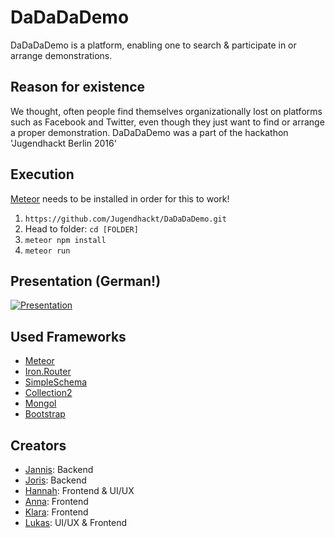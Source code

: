 # DaDaDaDemo

DaDaDaDemo is a platform, enabling one to search & participate in or arrange demonstrations.

## Reason for existence
We thought, often people find themselves organizationally lost on platforms such as Facebook 
and Twitter, even though they just want to find or arrange a proper demonstration. 
DaDaDaDemo was a part of the hackathon 'Jugendhackt Berlin 2016'

## Execution

[Meteor](https://www.meteor.com/) needs to be installed in order for this to work!

1. ```https://github.com/Jugendhackt/DaDaDaDemo.git``` 
2. Head to folder: ```cd [FOLDER]```
3. ```meteor npm install```
3. ```meteor run```

## Presentation (German!)
[![Presentation](http://img.youtube.com/vi/gCkmMbbI_Ik/0.jpg)](https://youtu.be/gCkmMbbI_Ik)

## Used Frameworks
* [Meteor](https://www.meteor.com/)
* [Iron.Router](https://github.com/iron-meteor/iron-router)
* [SimpleSchema](https://github.com/aldeed/meteor-simple-schema)
* [Collection2](https://github.com/aldeed/meteor-collection2)
* [Mongol](https://github.com/msavin/Mongol)
* [Bootstrap](http://getbootstrap.com/)

## Creators
* [Jannis](https://github.com/sinnaj-r): Backend
* [Joris](https://github.com/JorisJH): Backend
* [Hannah](https://github.com/elliotpow12): Frontend & UI/UX
* [Anna](https://github.com/maedchenkunst2013): Frontend
* [Klara](https://github.com/grumpycatiscool): Frontend
* [Lukas](https://github.com/luki): UI/UX & Frontend
